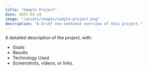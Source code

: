 ```yaml
---
title: "Sample Project"
date: 2025-03-24
image: "/assets/images/sample-project.png"
description: "A brief one-sentence overview of this project."
---
```


A detailed description of the project, with:

- Goals
- Results
- Technology Used
- Screenshots, videos, or links.